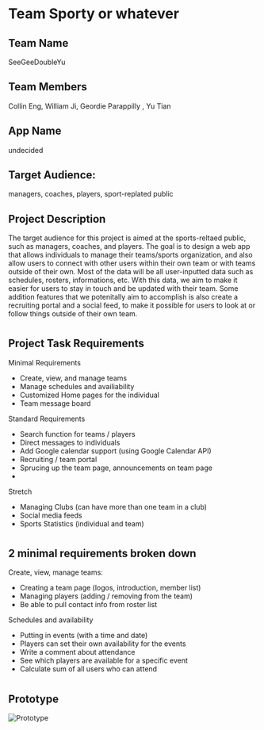 # Team Sporty or whatever

## Team Name
SeeGeeDoubleYu

## Team Members
Collin Eng, William Ji, Geordie Parappilly , Yu Tian

## App Name
undecided


## Target Audience:
managers, coaches, players, sport-replated public


## Project Description
The target audience for this project is aimed at the sports-reltaed public, such as managers, coaches, and players. The goal is to design a web app that allows individuals to manage their teams/sports organization, and also allow users to connect with other users within their own team or with teams outside of their own. Most of the data will be all user-inputted data such as schedules, rosters, informations, etc. With this data, we aim to make it easier for users to stay in touch and be updated with their team. Some addition features that we potenitally aim to accomplish is also create a recruiting portal and a social feed, to make it possible for users to look at or follow things outside of their own team. 

#

## Project Task Requirements

Minimal Requirements

- Create, view, and manage teams
- Manage schedules and availiability
- Customized Home pages for the individual
- Team message board


Standard Requirements
- Search function for teams / players
- Direct messages to individuals
- Add Google calendar support (using Google Calendar API)
- Recruiting / team portal
- Sprucing up the team page, announcements on team page
- 

Stretch
- Managing Clubs (can have more than one team in a club)
- Social media feeds
- Sports Statistics (individual and team)

#

## 2 minimal requirements broken down

Create, view, manage teams:
- Creating a team page (logos, introduction, member list)
- Managing players (adding / removing from the team)
- Be able to pull contact info from roster list

Schedules and availability
- Putting in events (with a time and date)
- Players can set their own availability for the events
- Write a comment about attendance
- See which players are available for a specific event
- Calculate sum of all users who can attend

#

## Prototype 
![Prototype](aww-board_(1).png)

